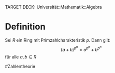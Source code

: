 TARGET DECK: Universität::Mathematik::Algebra

$\newcommand{\Q}{\mathbb Q}$
$\newcommand{\R}{\mathbb R}$
$\newcommand{\C}{\mathbb C}$
$\newcommand{\F}{\mathbb F}$
$\newcommand{\Z}{\mathbb Z}$



# Definition
Sei $R$ ein Ring mit Primzahlcharakteristik $p$.
Dann gilt:
$$(a+b)^{p^n} = a^{p^n}+b^{p^n}$$
für alle $a, b \in R$



#Zahlentheorie  


